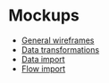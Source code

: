 Mockups
=======

* [General wireframes](https://drive.google.com/file/d/0B4C2-GDdmwzKbWRzTV9fQm5QMnc)
* [Data transformations](https://drive.google.com/open?id=0B4C2-GDdmwzKUHVyeVd3TmN2M1U)
* [Data import](https://drive.google.com/open?id=0B4C2-GDdmwzKYk5fTldZTE15OEU)
* [Flow import](https://drive.google.com/open?id=0B4C2-GDdmwzKMmxvdVd5X01Pb0E)
